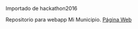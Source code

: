 Importado de hackathon2016

Repositorio para webapp Mi Municipio.
[Página Web](http://www.mimunicipiopy.com/hackathon2016/index.html)